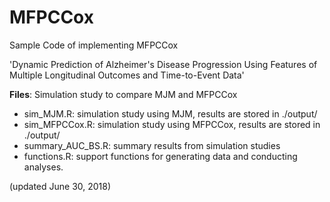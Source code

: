 # MFPCCox
Sample Code of implementing MFPCCox

'Dynamic Prediction of  Alzheimer's Disease Progression Using Features of Multiple Longitudinal Outcomes and Time-to-Event Data'


**Files**:
Simulation study to compare MJM and MFPCCox 

- sim_MJM.R:  simulation study using MJM, results are stored in ./output/
- sim_MFPCCox.R: simulation study using MFPCCox, results are stored in ./output/
- summary_AUC_BS.R: summary results from simulation studies
- functions.R: support functions for generating data and conducting analyses.

(updated June 30, 2018)

